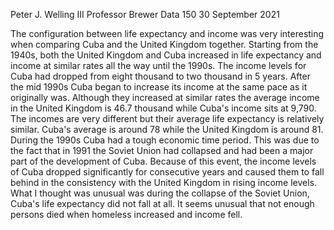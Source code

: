 Peter J. Welling III
Professor Brewer
Data 150
30 September 2021

The configuration between life expectancy and income was very interesting when comparing Cuba and the United Kingdom together. Starting from the 1940s, both the United Kingdom and Cuba increased in life expectancy and income at similar rates all the way until the 1990s. The income levels for Cuba had dropped from eight thousand to two thousand in 5 years. After the mid 1990s Cuba began to increase its income at the same pace as it originally was. Although they increased at similar rates the average income in the United Kingdom is 46.7 thousand while Cuba's income sits at 9,790. The incomes are very different but their average life expectancy is relatively similar. Cuba's average is around 78 while the United Kingdom is around 81. 
During the 1990s Cuba had a tough economic time period. This was due to the fact that in 1991 the Soviet Union had collapsed and had been a major part of the development of Cuba. Because of this event, the income levels of Cuba dropped significantly for consecutive years and caused them to fall behind in the consistency with the United Kingdom in rising income levels. What I thought was unusual was during the collapse of the Soviet Union, Cuba's life expectancy did not fall at all. It seems unusual that not enough persons died when homeless increased and income fell. 
